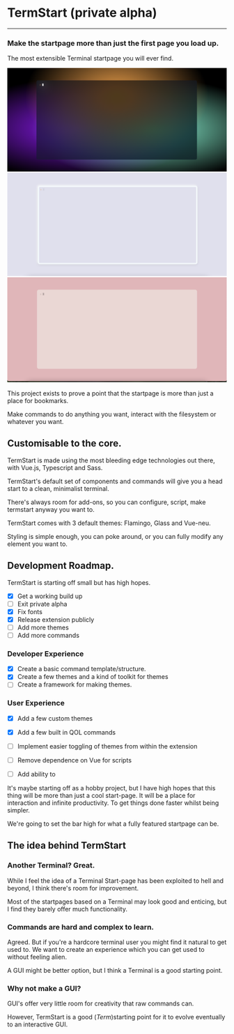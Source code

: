 # TermStart (private alpha)
---
### Make the startpage more than just the first page you load up.

The most extensible Terminal startpage you will ever find.

![vue-glass](./screenshots/vue-glass.png)
![vue-neu](./screenshots/vue-neu.png)
![vue-flamingo](./screenshots/vue-flamingo.png)

This project exists to prove a point that the startpage is more than just a place for bookmarks.

Make commands to do anything you want, interact with the filesystem or whatever you want.

## Customisable to the core.

TermStart is made using the most bleeding edge technologies out there, with Vue.js, Typescript and Sass.

TermStart's default set of components and commands will give you a head start to a clean, minimalist terminal.

There's always room for add-ons, so you can configure, script, make termstart anyway you want to.

TermStart comes with 3 default themes: 
Flamingo, Glass and Vue-neu.

Styling is simple enough, you can poke around, or you can fully modify any element you want to.

## Development Roadmap.

TermStart is starting off small but has high hopes.

- [X] Get a working build up
- [ ] Exit private alpha 
- [X] Fix fonts
- [X] Release extension publicly
- [ ] Add more themes
- [ ] Add more commands

### Developer Experience
- [X] Create a basic command template/structure.
- [X] Create a few themes and a kind of toolkit for themes
- [ ] Create a framework for making themes.

### User Experience
- [X] Add a few custom themes
- [X] Add a few built in QOL commands
- [ ] Implement easier toggling of themes from within the extension
- [ ] Remove dependence on Vue for scripts
- [ ] Add ability to 


It's maybe starting off as a hobby project, but I have high hopes that this thing will be more than just a cool start-page. It will be a place for interaction and infinite productivity. To get things done faster whilst being simpler. 

We're going to set the bar high for what a fully featured startpage can be.

## The idea behind TermStart

### Another Terminal? Great.

While I feel the idea of a Terminal Start-page has been exploited to hell and beyond, I think there's room for improvement. 

Most of the startpages based on a Terminal may look good and enticing, but I find they barely offer much functionality.

### Commands are hard and complex to learn.

Agreed. But if you're a hardcore terminal user you might find it natural to get used to. We want to create an experience which you can get used to without feeling alien.

A GUI might be better option, but I think a Terminal is a good starting point.

### Why not make a GUI?

GUI's offer very little room for creativity that raw commands can.

However, TermStart is a good (*Term*)starting point for it to evolve eventually to an interactive GUI.



